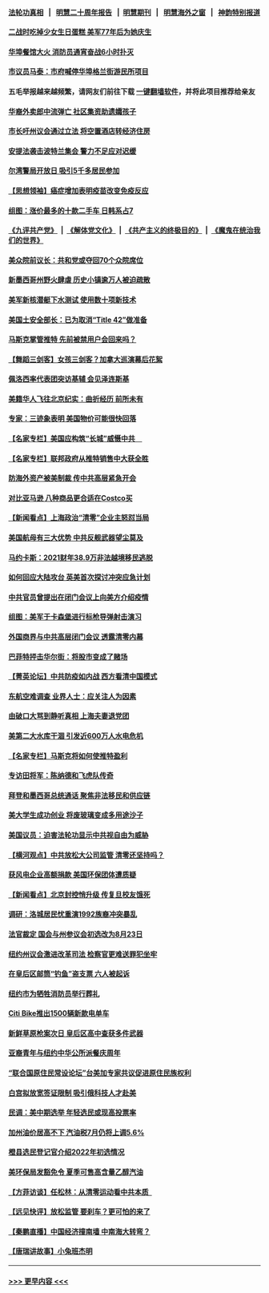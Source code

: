 #### [法轮功真相](https://github.com/gfw-breaker/truth/blob/master/README.md?t=0) &nbsp;&nbsp;|&nbsp;&nbsp; [明慧二十周年报告](https://github.com/gfw-breaker/mh-reports/blob/master/README.md?t=0) &nbsp;&nbsp;|&nbsp;&nbsp;[明慧期刊](https://github.com/gfw-breaker/mh-qikan) &nbsp;&nbsp;|&nbsp;&nbsp; [明慧海外之窗](https://github.com/gfw-breaker/mh-news/blob/master/README.md?t=0) &nbsp;&nbsp;|&nbsp;&nbsp; [神韵特别报道](https://github.com/gfw-breaker/mh-news/blob/master/shenyun.md?t=0)
#### [二战时吃掉少女生日蛋糕 美军77年后为她庆生](../pages/nsc412/n13725139.md?t=05021701) 
#### [华埠餐馆大火 消防员通宵奋战6小时扑灭](../pages/nsc412/n13725207.md?t=05021701) 
#### [市议员马泰：市府喊停华埠格兰街游民所项目](../pages/nsc412/n13725214.md?t=05021701) 
#### 五毛举报越来越频繁，请网友们前往下载 [一键翻墙软件](https://github.com/gfw-breaker/ssr-accounts)，并将此项目推荐给亲友
#### [华裔外卖郎中流弹亡 社区集资助遗孀孩子](../pages/nsc412/n13725182.md?t=05021701) 
#### [市长吁州议会通过立法 将空置酒店转经济住房](../pages/nsc412/n13725212.md?t=05021701) 
#### [安提法袭击波特兰集会 警力不足应对迟缓](../pages/nsc412/n13725025.md?t=05021701) 
#### [尔湾警局开放日 吸引5千多居民参加](../pages/nsc412/n13725201.md?t=05021701) 
#### [【思想领袖】癌症增加表明疫苗改变免疫反应](../pages/nsc412/n13723598.md?t=05021701) 
#### [组图：涨价最多的十款二手车 日韩系占7](../pages/nsc412/n13721872.md?t=05021701) 
#### [《九评共产党》](https://github.com/begood0513/9ping.md/blob/master/README.md) &nbsp;|&nbsp; [《解体党文化》](../../../../jtdwh.md/blob/master/README.md)  &nbsp;|&nbsp; [《共产主义的终极目的》](../../../../gczydzjmd.md/blob/master/README.md) &nbsp;|&nbsp; [《魔鬼在统治我们的世界》](../../../../mgztzwmdsj.md/blob/master/README.md) 
#### [美众院前议长：共和党或夺回70个众院席位](../pages/nsc412/n13724953.md?t=05021701) 
#### [新墨西哥州野火肆虐 历史小镇逾万人被迫疏散](../pages/nsc412/n13724944.md?t=05021701) 
#### [美军新核潜艇下水测试  使用数十项新技术](../pages/nsc412/n13724976.md?t=05021701) 
#### [美国土安全部长：已为取消“Title 42”做准备](../pages/nsc412/n13724861.md?t=05021701) 
#### [马斯克掌管推特 先前被禁用户会回来吗？](../pages/nsc412/n13723662.md?t=05021701) 
#### [【舞蹈三剑客】女孩三剑客？加拿大巡演幕后花絮](../pages/nsc412/n13724436.md?t=05021701) 
#### [佩洛西率代表团突访基辅 会见泽连斯基](../pages/nsc412/n13724678.md?t=05021701) 
#### [美籍华人飞往北京纪实：曲折经历 前所未有](../pages/nsc412/n13724892.md?t=05021701) 
#### [专家：三迹象表明 美国物价可能很快回落](../pages/nsc412/n13724887.md?t=05021701) 
#### [【名家专栏】美国应构筑“长城”威慑中共　](../pages/nsc412/n13724772.md?t=05021701) 
#### [【名家专栏】联邦政府从推特销售中大获全胜](../pages/nsc412/n13724771.md?t=05021701) 
#### [防海外资产被美制裁 传中共高层紧急开会](../pages/nsc412/n13724802.md?t=05021701) 
#### [对比亚马逊 八种商品更合适在Costco买](../pages/nsc412/n13722746.md?t=05021701) 
#### [【新闻看点】上海政治“清零”企业主怒怼当局](../pages/nsc412/n13724334.md?t=05021701) 
#### [美国航母有三大优势 中共反舰武器望尘莫及](../pages/nsc412/n13710322.md?t=05021701) 
#### [马约卡斯：2021财年38.9万非法越境移民逃脱](../pages/nsc412/n13724518.md?t=05021701) 
#### [如何回应大陆攻台 英美首次探讨冲突应急计划](../pages/nsc412/n13724432.md?t=05021701) 
#### [中共官员曾提出在闭门会议上向美方介绍疫情](../pages/nsc412/n13724461.md?t=05021701) 
#### [组图：美军于卡森堡进行标枪导弹射击演习](../pages/nsc412/n13723972.md?t=05021701) 
#### [外国商界与中共高层闭门会议 透露清零内幕](../pages/nsc412/n13724312.md?t=05021701) 
#### [巴菲特抨击华尔街：将股市变成了赌场](../pages/nsc412/n13724368.md?t=05021701) 
#### [【菁英论坛】中共防疫如内战 西方看清中国模式](../pages/nsc412/n13724211.md?t=05021701) 
#### [东航空难调查 业界人士：应关注人为因素](../pages/nsc412/n13724333.md?t=05021701) 
#### [由破口大骂到静听真相  上海夫妻退党团](../pages/nsc412/n13724253.md?t=05021701) 
#### [美第二大水库干涸 引发近600万人水电危机](../pages/nsc412/n13724250.md?t=05021701) 
#### [【名家专栏】马斯克将如何使推特盈利](../pages/nsc412/n13724094.md?t=05021701) 
#### [专访田将军：陈纳德和飞虎队传奇](../pages/nsc412/n13723849.md?t=05021701) 
#### [拜登和墨西哥总统通话 聚焦非法移民和供应链](../pages/nsc412/n13724128.md?t=05021701) 
#### [美大学生成功创业 将废玻璃变成多用途沙子](../pages/nsc412/n13723955.md?t=05021701) 
#### [美国议员：迫害法轮功显示中共视自由为威胁](../pages/nsc412/n13724087.md?t=05021701) 
#### [【横河观点】中共放松大公司监管 清零还坚持吗？](../pages/nsc412/n13723664.md?t=05021701) 
#### [获风电企业高额捐款 美国环保团体遭质疑](../pages/nsc412/n13723991.md?t=05021701) 
#### [【新闻看点】北京封控悄升级 传复旦校友饿死](../pages/nsc412/n13723660.md?t=05021701) 
#### [调研：洛城居民忧重演1992族裔冲突暴乱](../pages/nsc412/n13723899.md?t=05021701) 
#### [法官裁定 国会与州参议会初选改为8月23日](../pages/nsc412/n13723832.md?t=05021701) 
#### [纽约州议会激进改革司法 检察官更难送罪犯坐牢](../pages/nsc412/n13723875.md?t=05021701) 
#### [在皇后区邮筒“钓鱼”盗支票  六人被起诉](../pages/nsc412/n13723845.md?t=05021701) 
#### [纽约市为牺牲消防员举行葬礼](../pages/nsc412/n13723835.md?t=05021701) 
#### [Citi Bike推出1500辆新款电单车](../pages/nsc412/n13723829.md?t=05021701) 
#### [新鲜草原枪案次日 皇后区高中查获多件武器](../pages/nsc412/n13723830.md?t=05021701) 
#### [亚裔青年与纽约中华公所派餐庆周年](../pages/nsc412/n13723839.md?t=05021701) 
#### [“联合国原住民常设论坛”台美加专家共议促进原住民族权利](../pages/nsc412/n13723841.md?t=05021701) 
#### [白宫拟放宽签证限制 吸引俄科技人才赴美](../pages/nsc412/n13723778.md?t=05021701) 
#### [民调：美中期选举 年轻选民或现高投票率](../pages/nsc412/n13723681.md?t=05021701) 
#### [加州油价居高不下 汽油税7月仍将上调5.6%](../pages/nsc412/n13723753.md?t=05021701) 
#### [橙县选民登记官介绍2022年初选情况](../pages/nsc412/n13723733.md?t=05021701) 
#### [美环保局发豁免令 夏季可售高含量乙醇汽油](../pages/nsc412/n13723630.md?t=05021701) 
#### [【方菲访谈】任松林：从清零运动看中共本质  ](../pages/nsc412/n13723618.md?t=05021701) 
#### [【远见快评】放松监管 要刹车？更可怕的来了](../pages/nsc412/n13723638.md?t=05021701) 
#### [【秦鹏直播】中国经济撞南墙 中南海大转弯？](../pages/nsc412/n13723657.md?t=05021701) 
#### [【唐瑞讲故事】小兔班杰明](../pages/nsc412/n13723605.md?t=05021701) 

----
#### [ >>> 更早内容 <<< ](../indexes/nsc412-earlier.md)
